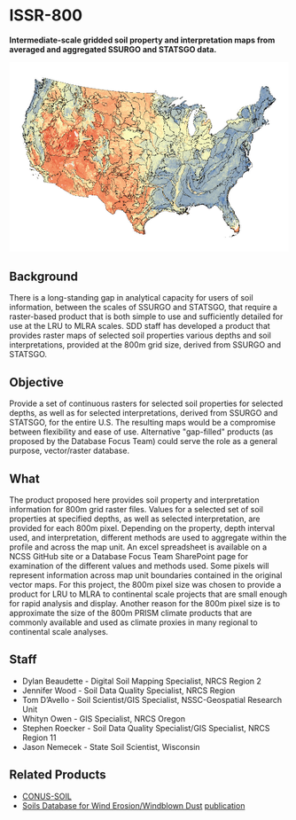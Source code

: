 # ISSR-800
**Intermediate-scale gridded soil property and interpretation maps from averaged and aggregated SSURGO and STATSGO data.**

![](examples/pH-0-25cm-800m.jpg)

## Background 
There is a long-standing gap in analytical capacity for users of soil information, between the scales of SSURGO and STATSGO, that require a raster-based product that is both simple to use and sufficiently detailed for use at the LRU to MLRA scales. SDD staff has developed a product that provides raster maps of selected soil properties various depths and soil interpretations, provided at the 800m grid size, derived from SSURGO and STATSGO.

## Objective
Provide a set of continuous rasters for selected soil properties for selected depths, as well as for selected interpretations, derived from SSURGO and STATSGO, for the entire U.S. The resulting maps would be a compromise between flexibility and ease of use. Alternative "gap-filled" products (as proposed by the Database Focus Team) could serve the role as a general purpose, vector/raster database.

## What
The product proposed here provides soil property and interpretation information for 800m grid raster files. Values for a selected set of soil properties at specified depths, as well as selected interpretation, are provided for each 800m pixel. Depending on the property, depth interval used, and interpretation, different methods are used to aggregate within the profile and across the map unit. An excel spreadsheet is available on a NCSS GitHub site or a Database Focus Team SharePoint page for examination of the different values and methods used. Some pixels will represent information across map unit boundaries contained in the original vector maps. For this project, the 800m pixel size was chosen to provide a product for LRU to MLRA to continental scale projects that are small enough for rapid analysis and display. Another reason for the 800m pixel size is to approximate the size of the 800m PRISM climate products that are commonly available and used as climate proxies in many regional to continental scale analyses.

## Staff
  * Dylan Beaudette - Digital Soil Mapping Specialist, NRCS Region 2
  * Jennifer Wood - Soil Data Quality Specialist, NRCS Region 
  * Tom D’Avello - Soil Scientist/GIS Specialist, NSSC-Geospatial Research Unit 
  * Whityn Owen - GIS Specialist, NRCS Oregon
  * Stephen Roecker - Soil Data Quality Specialist/GIS Specialist, NRCS Region 11
  * Jason Nemecek - State Soil Scientist, Wisconsin


## Related Products
   * [CONUS-SOIL](http://www.soilinfo.psu.edu/index.cgi?soil_data&conus&data_cov&texture&image)
   * [Soils Database for Wind Erosion/Windblown Dust](http://www.lar.wsu.edu/nw-airquest/soils_database.html) [publication](http://www.jswconline.org/content/64/6/363.refs)
